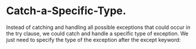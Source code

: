 # Catch-a-Specific-Type.
Instead of catching and handling all possible exceptions that could occur in the try clause, we could catch and handle a specific type of exception. We just need to specify the type of the exception after the except keyword:
